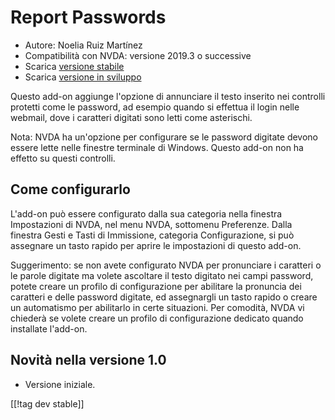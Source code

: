 # Report Passwords #
* Autore: Noelia Ruiz Martínez
* Compatibilità con NVDA: versione 2019.3 o successive
* Scarica [versione stabile][1]
* Scarica [versione in sviluppo][2]

Questo add-on aggiunge l'opzione di annunciare il testo inserito nei
controlli protetti come le password, ad esempio quando si effettua il login
nelle webmail, dove i caratteri digitati sono letti come asterischi.

Nota: NVDA ha un'opzione per configurare se le password digitate devono
essere lette nelle finestre terminale di Windows. Questo add-on non ha
effetto su questi controlli.

## Come configurarlo

L'add-on può essere configurato dalla sua categoria nella finestra
Impostazioni di NVDA, nel menu NVDA, sottomenu Preferenze. Dalla finestra
Gesti e Tasti di Immissione, categoria Configurazione, si può assegnare un
tasto rapido per aprire le impostazioni di questo add-on.

Suggerimento: se non avete configurato NVDA per pronunciare i caratteri o le
parole digitate ma volete ascoltare il testo digitato nei campi password,
potete creare un profilo di configurazione per abilitare la pronuncia dei
caratteri e delle password digitate, ed assegnargli un tasto rapido o creare
un automatismo per abilitarlo in certe situazioni. Per comodità, NVDA vi
chiederà se volete creare un profilo di configurazione dedicato quando
installate l'add-on.

## Novità nella versione 1.0 ##
* Versione iniziale.


[[!tag dev stable]]

[1]: http://addons.nvda-project.org/files/get.php?file=rp

[2]: http://addons.nvda-project.org/files/get.php?file=rp-dev
